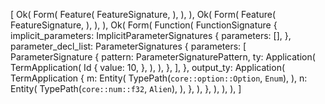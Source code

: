 [
    Ok(
        Form(
            Feature(
                FeatureSignature,
            ),
        ),
    ),
    Ok(
        Form(
            Feature(
                FeatureSignature,
            ),
        ),
    ),
    Ok(
        Form(
            Function(
                FunctionSignature {
                    implicit_parameters: ImplicitParameterSignatures {
                        parameters: [],
                    },
                    parameter_decl_list: ParameterSignatures {
                        parameters: [
                            ParameterSignature {
                                pattern: ParameterSignaturePattern,
                                ty: Application(
                                    TermApplication(
                                        Id {
                                            value: 10,
                                        },
                                    ),
                                ),
                            },
                        ],
                    },
                    output_ty: Application(
                        TermApplication {
                            m: Entity(
                                TypePath(`core::option::Option`, `Enum`),
                            ),
                            n: Entity(
                                TypePath(`core::num::f32`, `Alien`),
                            ),
                        },
                    ),
                },
            ),
        ),
    ),
]